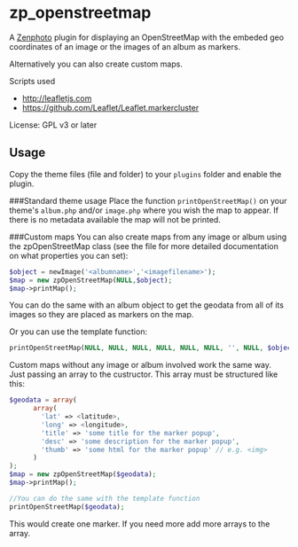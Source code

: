 zp_openstreetmap
==============

A [Zenphoto](http://www.zenphoto.org) plugin for displaying an OpenStreetMap with the embeded geo coordinates of an image or the images of an album as markers.

Alternatively you can also create custom maps.

Scripts used
- http://leafletjs.com 
- https://github.com/Leaflet/Leaflet.markercluster
 
License: GPL v3 or later 
  
Usage
----------
Copy the theme files (file and folder) to your `plugins` folder and enable the plugin.

###Standard theme usage
Place the function `printOpenStreetMap()` on your theme's `album.php` and/or `image.php` where you wish the map to appear. If there is no metadata available the map will not be printed.

###Custom maps
You can also create maps from any image or album using the zpOpenStreetMap class (see the file for more detailed documentation on what properties you can set):

```php
$object = newImage('<albumname>','<imagefilename>'); 
$map = new zpOpenStreetMap(NULL,$object);
$map->printMap();
```
You can do the same with an album object to get the geodata from all of its images so they are placed as markers on the map.

Or you can use the template function: 

```php
printOpenStreetMap(NULL, NULL, NULL, NULL, NULL, NULL, '', NULL, $object);`
```

Custom maps without any image or album involved work the same way. Just passing an array to the custructor. This array must be structured like this:

```php
$geodata = array(
	  array(
	    'lat' => <latitude>,
	    'long' => <longitude>,
	    'title' => 'some title for the marker popup',
	    'desc' => 'some description for the marker popup',
	    'thumb' => 'some html for the marker popup' // e.g. <img>  
	  )
);
$map = new zpOpenStreetMap($geodata);
$map->printMap();

//You can do the same with the template function
printOpenStreetMap($geodata);
````
This would create one marker. If you need more add more arrays to the array.
